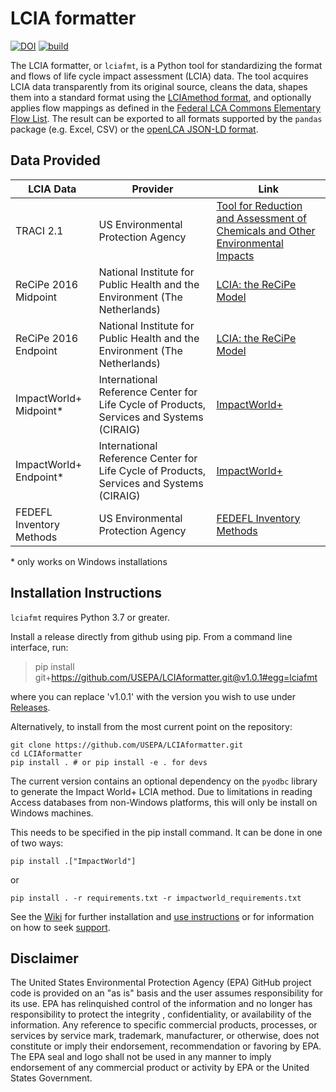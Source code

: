 # LCIA formatter
[![DOI](https://joss.theoj.org/papers/10.21105/joss.03392/status.svg)](https://doi.org/10.21105/joss.03392)
[![build](https://github.com/USEPA/LCIAformatter/actions/workflows/python-package.yml/badge.svg)](https://github.com/USEPA/LCIAformatter/actions/workflows/python-package.yml)

The LCIA formatter, or `lciafmt`, is a Python tool for standardizing the format and flows of life cycle impact assessment (LCIA) data. The tool acquires LCIA data transparently from its original 
source, cleans the data, shapes them into a standard format using the [LCIAmethod format](./format%20specs/LCIAmethod.md), and optionally applies flow mappings as defined in the [Federal LCA Commons Elementary Flow List](https://github.com/USEPA/Federal-LCA-Commons-Elementary-Flow-List). The result can be exported to all formats supported by the
`pandas` package (e.g. Excel, CSV) or the [openLCA JSON-LD format](https://github.com/GreenDelta/olca-schema).

## Data Provided
|LCIA Data|Provider|Link|
|---|---|---|
|TRACI 2.1|US Environmental Protection Agency|[Tool for Reduction and Assessment of Chemicals and Other Environmental Impacts](https://www.epa.gov/chemical-research/tool-reduction-and-assessment-chemicals-and-other-environmental-impacts-traci)|
|ReCiPe 2016 Midpoint|National Institute for Public Health and the Environment (The Netherlands)|[LCIA: the ReCiPe Model](https://www.rivm.nl/en/life-cycle-assessment-lca/recipe)|
|ReCiPe 2016 Endpoint|National Institute for Public Health and the Environment (The Netherlands)|[LCIA: the ReCiPe Model](https://www.rivm.nl/en/life-cycle-assessment-lca/recipe)|
|ImpactWorld+ Midpoint*|International Reference Center for Life Cycle of Products, Services and Systems (CIRAIG)|[ImpactWorld+](http://www.impactworldplus.org/en/team.php)|
|ImpactWorld+ Endpoint*|International Reference Center for Life Cycle of Products, Services and Systems (CIRAIG)|[ImpactWorld+](http://www.impactworldplus.org/en/team.php)|
|FEDEFL Inventory Methods|US Environmental Protection Agency|[FEDEFL Inventory Methods](https://github.com/USEPA/LCIAformatter/wiki/Inventory-Methods)|

\* only works on Windows installations

## Installation Instructions
`lciafmt` requires Python 3.7 or greater.

Install a release directly from github using pip. From a command line interface, run:
> pip install git+https://github.com/USEPA/LCIAformatter.git@v1.0.1#egg=lciafmt

where you can replace 'v1.0.1' with the version you wish to use under [Releases](https://github.com/USEPA/LCIAformatter/releases).

Alternatively, to install from the most current point on the repository:
```
git clone https://github.com/USEPA/LCIAformatter.git
cd LCIAformatter
pip install . # or pip install -e . for devs
```
The current version contains an optional dependency on the `pyodbc` library to generate the Impact World+ LCIA method.
Due to limitations in reading Access databases from non-Windows platforms, this will only be install on Windows machines.
 
This needs to be specified in the pip install command. It can be done in one of two ways:

```
pip install .["ImpactWorld"]
```

or

```
pip install . -r requirements.txt -r impactworld_requirements.txt 
```

See the [Wiki](https://github.com/USEPA/LCIAformatter/wiki/) for further installation and [use instructions](https://github.com/USEPA/LCIAformatter/wiki/Using-lciafmt) or for information on how to seek [support](https://github.com/USEPA/LCIAformatter/wiki/Support).

## Disclaimer
The United States Environmental Protection Agency (EPA) GitHub project code is provided on an "as is" basis
 and the user assumes responsibility for its use.  EPA has relinquished control of the information and no longer
  has responsibility to protect the integrity , confidentiality, or availability of the information.  Any
   reference to specific commercial products, processes, or services by service mark, trademark, manufacturer,
    or otherwise, does not constitute or imply their endorsement, recommendation or favoring by EPA.  The EPA seal
     and logo shall not be used in any manner to imply endorsement of any commercial product or activity by EPA or
      the United States Government.
